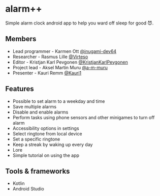 # alarm++

Simple alarm clock android app to help you ward off sleep for good 😈.

## Members

- Lead programmer - Karmen Ott [@inugami-dev64](https://github.com/inugami-dev64)
- Researcher - Rasmus Lille [@Virteso](https://github.com/Virteso)
- Editor - Kristjan Karl Pevgonen [@KristjanKarlPevgonen](https://github.com/KristjanKarlPevgonen)
- Project lead - Aksel Martin Muru [@a-m-muru](https://github.com/a-m-muru)
- Presenter - Kauri Remm [@Kauri1](https://github.com/Kauri1)

## Features

- Possible to set alarm to a weekday and time
- Save multiple alarms
- Disable and enable alarms
- Perform tasks using phone sensors and other minigames to turn off alarm
- Accessibility options in settings
- Select ringtone from local device
- Set a specific ringtone
- Keep a streak by waking up every day
- Lore
- Simple tutorial on using the app

## Tools & frameworks

- Kotlin
- Android Studio
